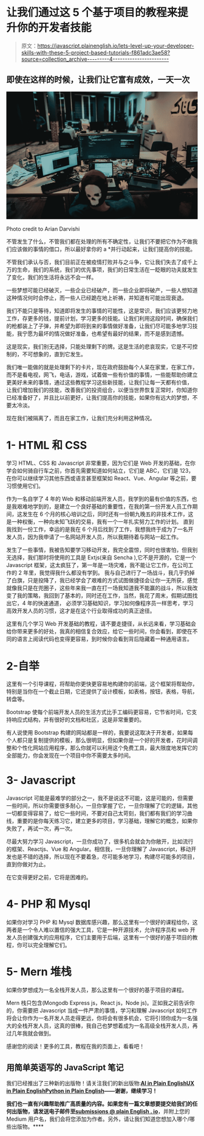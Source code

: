 # 让我们通过这 5 个基于项目的教程来提升你的开发者技能

> 原文：<https://javascript.plainenglish.io/lets-level-up-your-developer-skills-with-these-5-project-based-tutorials-f861adc3ae58?source=collection_archive---------4----------------------->

## 即使在这样的时候，让我们让它富有成效，一天一次

![](img/2ed2b65f22ee84dc9756584696bda999.png)

Photo credit to Arian Darvishi

不管发生了什么，不管我们都在处理的所有不确定性，让我们不要把它作为不做我们应该做的事情的借口，所以最好拿你的 a *并行动起来，让我们提高你的技能。

不管我们承认与否，我们目前正在被疫情打败并与之斗争，它让我们失去了成千上万的生命，我们的系统，我们的优先事项，我们的日常生活在一眨眼的功夫就发生了变化，我们的生活将永远不会一样。

一些梦想可能已经破灭，一些企业已经破产，而一些企业即将破产，一些人想知道这种情况何时会停止，而一些人已经跪在地上祈祷，并知道有可能出现衰退。

我们不能只是等待，知道即将发生的事情的可能性，这是常识，我们应该更努力地工作，存更多的钱，提前计划，学习更多的技能。让我们利用这段时间，确保我们的枪都装上了子弹，并希望为即将到来的事情做好准备，让我们尽可能多地学习技能，我宁愿为最坏的情况做好准备，也希望有最好的结果，而不是感到遗憾。

这是现实，我们别无选择，只能处理剩下的牌。这是生活的悲哀现实，它是不可控制的，不可想象的，直到它发生。

我们唯一能做的就是处理剩下的卡片，现在政府鼓励每个人呆在家里，在家工作，而不是看电视，网飞，电话，游戏，试着做一些有价值的事情，一些能帮助你建立更美好未来的事情，通过这些教程学习这些新技能，让我们让每一天都有价值， 让我们增加我们的技能，改善我们的投资组合，以便当世界恢复正常时，你知道你已经准备好了，并且比以前更好，让我们提高你的技能，如果你有远大的梦想，不要太冷淡。

现在我们被隔离了，而且在家工作，让我们充分利用这种情况。

# 1- HTML 和 CSS

学习 HTML、CSS 和 Javascript 非常重要，因为它们是 Web 开发的基础，在你学会如何骑自行车之前，你首先需要知道如何站立，它们是 ABC，它们是 123，在你可以继续学习其他东西或语言甚至框架如 React、Vue、Angular 等之前，要习惯使用它们。

作为一名自学了 4 年的 Web 和移动前端开发人员，我学到的最有价值的东西，也是我艰难地学到的，是建立一个良好基础的重要性，在我的第一份开发人员工作期间，这发生在 6 个月的核心培训之后，同时还有一份朝九晚五的非技术工作，这是一种权衡，一种向未知飞跃的交易，我有一个一年扎实努力工作的计划。 直到我找到一份工作，幸运的是我在 6 个月后找到了工作，我想我终于成为了一名开发人员，因为我申请了一名网站开发人员，所以我期待着与网站一起工作。

发生了一些事情，我被告知要学习移动开发，我完全震惊，同时也很害怕，但我别无选择，我们那时将使用的工具是 Extjs(来自 Sencha ),它不是开源的，它是一个 Javascript 框架，这太疯狂了，第一年是一场灾难，我不能让它工作，在公司工作的 2 年里，我觉得我什么都没有学到。 我与自己进行了一场战斗，我几乎扔掉了白旗，只是投降了，我已经学会了艰难的方式试图做捷径会让你一无所获，感觉就像我只是在兜圈子，这些年来我一直在打一场我知道我不能赢的战斗，所以我改变了我的策略，我回到了基本的，同时还在工作，当然，我花了周末，假期试图找出它，4 年的快速通道， 必须学习基础知识，学习如何像程序员一样思考，学习高效开发人员的习惯，这才是在这个行业取得成功的真正途径。

这里有几个学习 Web 开发基础的教程，请不要走捷径，从长远来看，学习基础会给你带来更多的好处，我真的相信复合效应，给它一些时间，你会看到，即使在不同的语言上阅读代码也变得更容易，到时候你会看到背后隐藏着一种通用语言。

# 2-自举

这里有一个引导课程，将帮助你更快更容易地构建你的前端，这个框架将帮助你，特别是当你在一个截止日期，它还提供了设计模板，如表格，按钮，表格，导航，转盘等。

Bootstrap 使每个前端开发人员的生活方式比手工编码更容易，它节省时间，它支持响应式结构，并有很好的文档和社区，这是非常重要的。

有人说使用 Bootstrap 构建的网站都是一样的，我要说这取决于开发者，如果每个人都只是复制提供的模板，那么很明显，但如果你是一个好的开发者，花时间调整和个性化网站应用程序，那么你就可以利用这个免费工具，最大限度地发挥它的全部能力，你会发现在一个项目中你不需要太多时间。

# 3- Javascript

Javascript 可能是最难学的部分之一，我不是说这不可能，这是可能的，但需要一些时间，所以你需要很多耐心，一旦你掌握了它，一旦你理解了它的逻辑，其他一切都变得容易了，给它一些时间，不要对自己太苛刻，我们都有我们的学习曲线，重要的是你每天练习它，建立更多的项目，学习基础，理解它的概念，如果你失败了，再试一次，再一次。

尽最大努力学习 Javascript，一旦你成功了，很多机会就会为你敞开，比如流行的框架、Reactjs、Vue 和 Angular。相信我，一旦你理解了 Javascript，移动开发也是不错的选择，所以现在不要着急，尽可能多地学习，构建尽可能多的项目，直到你做对为止。

在它变得更好之前，它将是困难的。

# 4- PHP 和 Mysql

如果你对学习 PHP 和 Mysql 数据库感兴趣，那么这里有一个很好的课程给你，这两者是一个令人难以置信的强大工具，它是一种开源技术，允许程序员和 web 开发人员创建强大的应用程序，它们主要用于后端，这里有一个很好的基于项目的教程，你可以完全理解它们。

# 5- Mern 堆栈

如果你梦想成为一名全栈开发人员，那么这里有一个很好的基于项目的课程。

Mern 栈只包含(Mongodb Express js，React js，Node js)。正如我之前告诉你的，你需要把 Javascript 当成一件严肃的事情，学习和理解 Javascript 如何工作将会让你作为一名开发人员走得更远，你将会有很多机会，它将引领你成为一名强大的全栈开发人员，这真的很棒，我自己也梦想着成为一名高级全栈开发人员，再过几年我就会做到。

感谢您的阅读！更多的工具，教程在我的页面上，看看吧！

## **用简单英语写的 JavaScript 笔记**

我们已经推出了三种新的出版物！请关注我们的新出版物:[**AI in Plain English**](https://medium.com/ai-in-plain-english)[**UX in Plain English**](https://medium.com/ux-in-plain-english)[**Python in Plain English**](https://medium.com/python-in-plain-english)**——谢谢，继续学习！**

**我们也一直有兴趣帮助推广高质量的内容。如果您有一篇文章想要提交给我们的任何出版物，请发送电子邮件至[**submissions @ plain English . io**](mailto:submissions@plainenglish.io)**，并附上您的 Medium 用户名，我们会将您添加为作者。另外，请让我们知道您想加入哪个/哪些出版物。****